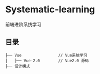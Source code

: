 # Systematic-learning
前端进阶系统学习
## 目录
```
├── Vue                // Vue系统学习
│   ├── Vue-2.0        // Vue2.0 源码
├── 设计模式
``` 
